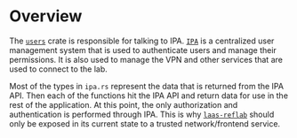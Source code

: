 # Overview

The [`users`] crate is responsible for talking to IPA.
[`IPA`] is a centralized user management system that is used to authenticate users and manage their permissions.
It is also used to manage the VPN and other services that are used to connect to the lab.

Most of the types in `ipa.rs` represent the data that is returned from the IPA API. Then each of the
functions hit the IPA API and return data for use in the rest of the application. At this point, the
only authorization and authentication is performed through IPA. This is why [`laas-reflab`]
should only be exposed in its current state to a trusted network/frontend service.

[`users`]: self
[`IPA`]: https://www.freeipa.org/page/Main_Page
[`laas-reflab`]: ../laas_reflab/index.html
